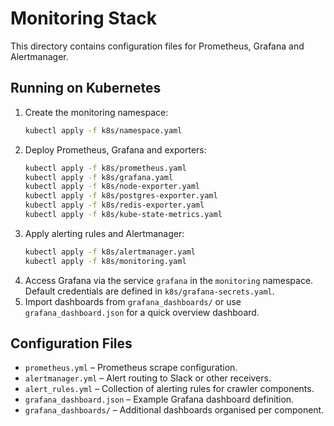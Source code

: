 # Monitoring Stack

This directory contains configuration files for Prometheus, Grafana and Alertmanager.

## Running on Kubernetes

1. Create the monitoring namespace:
   ```bash
   kubectl apply -f k8s/namespace.yaml
   ```
2. Deploy Prometheus, Grafana and exporters:
   ```bash
   kubectl apply -f k8s/prometheus.yaml
   kubectl apply -f k8s/grafana.yaml
   kubectl apply -f k8s/node-exporter.yaml
   kubectl apply -f k8s/postgres-exporter.yaml
   kubectl apply -f k8s/redis-exporter.yaml
   kubectl apply -f k8s/kube-state-metrics.yaml
   ```
3. Apply alerting rules and Alertmanager:
   ```bash
   kubectl apply -f k8s/alertmanager.yaml
   kubectl apply -f k8s/monitoring.yaml
   ```
4. Access Grafana via the service `grafana` in the `monitoring` namespace. Default credentials are defined in `k8s/grafana-secrets.yaml`.
5. Import dashboards from `grafana_dashboards/` or use `grafana_dashboard.json` for a quick overview dashboard.

## Configuration Files

- `prometheus.yml` – Prometheus scrape configuration.
- `alertmanager.yml` – Alert routing to Slack or other receivers.
- `alert_rules.yml` – Collection of alerting rules for crawler components.
- `grafana_dashboard.json` – Example Grafana dashboard definition.
- `grafana_dashboards/` – Additional dashboards organised per component.


